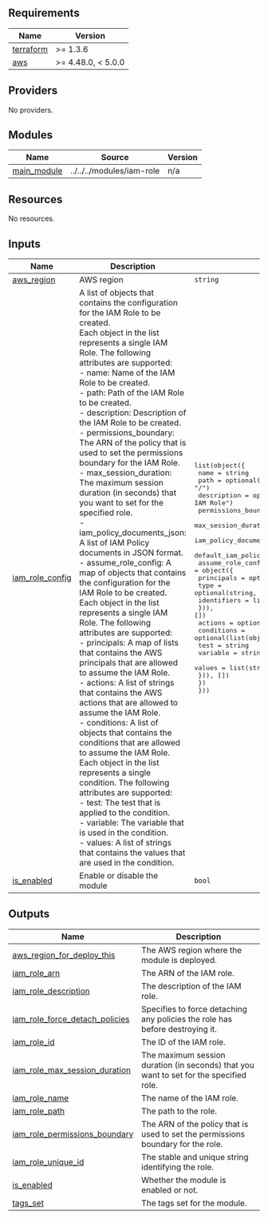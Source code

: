 <!-- BEGIN_TF_DOCS -->
## Requirements

| Name | Version |
|------|---------|
| <a name="requirement_terraform"></a> [terraform](#requirement\_terraform) | >= 1.3.6 |
| <a name="requirement_aws"></a> [aws](#requirement\_aws) | >= 4.48.0, < 5.0.0 |

## Providers

No providers.

## Modules

| Name | Source | Version |
|------|--------|---------|
| <a name="module_main_module"></a> [main\_module](#module\_main\_module) | ../../../modules/iam-role | n/a |

## Resources

No resources.

## Inputs

| Name | Description | Type | Default | Required |
|------|-------------|------|---------|:--------:|
| <a name="input_aws_region"></a> [aws\_region](#input\_aws\_region) | AWS region | `string` | n/a | yes |
| <a name="input_iam_role_config"></a> [iam\_role\_config](#input\_iam\_role\_config) | A list of objects that contains the configuration for the IAM Role to be created.<br>  Each object in the list represents a single IAM Role. The following attributes are supported:<br>- name: Name of the IAM Role to be created.<br>- path: Path of the IAM Role to be created.<br>- description: Description of the IAM Role to be created.<br>- permissions\_boundary: The ARN of the policy that is used to set the permissions boundary for the IAM Role.<br>- max\_session\_duration: The maximum session duration (in seconds) that you want to set for the specified role.<br>- iam\_policy\_documents\_json: A list of IAM Policy documents in JSON format.<br>- assume\_role\_config: A map of objects that contains the configuration for the IAM Role to be created.<br>  Each object in the list represents a single IAM Role. The following attributes are supported:<br>  - principals: A map of lists that contains the AWS principals that are allowed to assume the IAM Role.<br>  - actions: A list of strings that contains the AWS actions that are allowed to assume the IAM Role.<br>  - conditions: A list of objects that contains the conditions that are allowed to assume the IAM Role.<br>    Each object in the list represents a single condition. The following attributes are supported:<br>    - test: The test that is applied to the condition.<br>    - variable: The variable that is used in the condition.<br>    - values: A list of strings that contains the values that are used in the condition. | <pre>list(object({<br>    name                      = string<br>    path                      = optional(string, "/")<br>    description               = optional(string, "No description given to this IAM Role")<br>    permissions_boundary      = optional(string, null)<br>    max_session_duration      = optional(number, 3600)<br>    iam_policy_documents_json = optional(list(string), [])<br>    default_iam_policy_json   = optional(string, null)<br>    assume_role_config = object({<br>      principals = optional(list(object({<br>        type        = optional(string, "Service")<br>        identifiers = list(string)<br>      })), [])<br>      actions = optional(list(string), [])<br>      conditions = optional(list(object({<br>        test     = string<br>        variable = string<br>        values   = list(string)<br>      })), [])<br>    })<br>  }))</pre> | `null` | no |
| <a name="input_is_enabled"></a> [is\_enabled](#input\_is\_enabled) | Enable or disable the module | `bool` | n/a | yes |

## Outputs

| Name | Description |
|------|-------------|
| <a name="output_aws_region_for_deploy_this"></a> [aws\_region\_for\_deploy\_this](#output\_aws\_region\_for\_deploy\_this) | The AWS region where the module is deployed. |
| <a name="output_iam_role_arn"></a> [iam\_role\_arn](#output\_iam\_role\_arn) | The ARN of the IAM role. |
| <a name="output_iam_role_description"></a> [iam\_role\_description](#output\_iam\_role\_description) | The description of the IAM role. |
| <a name="output_iam_role_force_detach_policies"></a> [iam\_role\_force\_detach\_policies](#output\_iam\_role\_force\_detach\_policies) | Specifies to force detaching any policies the role has before destroying it. |
| <a name="output_iam_role_id"></a> [iam\_role\_id](#output\_iam\_role\_id) | The ID of the IAM role. |
| <a name="output_iam_role_max_session_duration"></a> [iam\_role\_max\_session\_duration](#output\_iam\_role\_max\_session\_duration) | The maximum session duration (in seconds) that you want to set for the specified role. |
| <a name="output_iam_role_name"></a> [iam\_role\_name](#output\_iam\_role\_name) | The name of the IAM role. |
| <a name="output_iam_role_path"></a> [iam\_role\_path](#output\_iam\_role\_path) | The path to the role. |
| <a name="output_iam_role_permissions_boundary"></a> [iam\_role\_permissions\_boundary](#output\_iam\_role\_permissions\_boundary) | The ARN of the policy that is used to set the permissions boundary for the role. |
| <a name="output_iam_role_unique_id"></a> [iam\_role\_unique\_id](#output\_iam\_role\_unique\_id) | The stable and unique string identifying the role. |
| <a name="output_is_enabled"></a> [is\_enabled](#output\_is\_enabled) | Whether the module is enabled or not. |
| <a name="output_tags_set"></a> [tags\_set](#output\_tags\_set) | The tags set for the module. |
<!-- END_TF_DOCS -->
